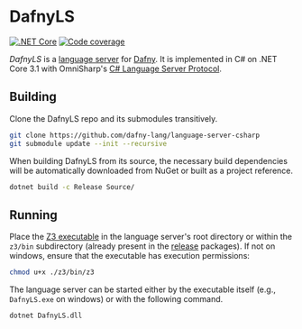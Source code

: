 # DafnyLS

[![.NET Core](https://github.com/dafny-lang/language-server-csharp/workflows/.NET%20Core/badge.svg)](https://github.com/dafny-lang/language-server-csharp/actions?query=workflow%3A%22.NET+Core%22)
[![Code coverage](https://codecov.io/gh/dafny-lang/language-server-csharp/branch/master/graph/badge.svg)](https://codecov.io/gh/dafny-lang/language-server-csharp/branch/master)

*DafnyLS* is a [language server](https://microsoft.github.io/language-server-protocol/) for [Dafny](https://github.com/dafny-lang/dafny). It is implemented in C# on .NET Core 3.1 with OmniSharp's [C# Language Server Protocol](https://github.com/OmniSharp/csharp-language-server-protocol).

## Building

Clone the DafnyLS repo and its submodules transitively.

```sh
git clone https://github.com/dafny-lang/language-server-csharp
git submodule update --init --recursive
```

When building DafnyLS from its source, the necessary build dependencies will be automatically downloaded from NuGet or built as a project reference.

```sh
dotnet build -c Release Source/
```

## Running

Place the [Z3 executable](https://github.com/Z3Prover/z3/releases/tag/z3-4.8.4) in the language server's root directory or within the `z3/bin` subdirectory (already present in the [release](https://github.com/dafny-lang/language-server-csharp/releases) packages). If not on windows, ensure that the executable has execution permissions:

```sh
chmod u+x ./z3/bin/z3
```

The language server can be started either by the executable itself (e.g., `DafnyLS.exe` on windows) or with the following command.

```sh
dotnet DafnyLS.dll
```

